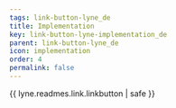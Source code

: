 ```yaml
---
tags: link-button-lyne_de
title: Implementation
key: link-button-lyne-implementation_de
parent: link-button-lyne_de
icon: implementation
order: 4
permalink: false  
---
```

{{ lyne.readmes.link.linkbutton | safe }}


